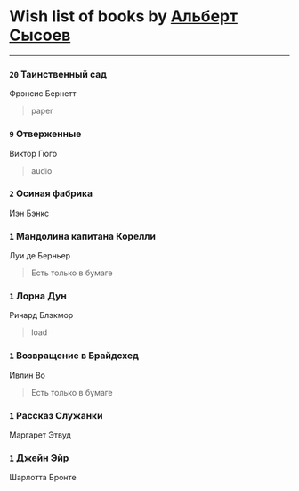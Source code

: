 # Wish list of books by [Альберт Сысоев](http://vk.com/id47446642)
---

### `20` Таинственный сад
Фрэнсис Бернетт
> paper

### `9` Отверженные
Виктор Гюго
> audio

### `2` Осиная фабрика
Иэн Бэнкс

### `1` Мандолина капитана Корелли
Луи де Берньер
> Есть только в бумаге

### `1` Лорна Дун
Ричард Блэкмор
> load

### `1` Возвращение в Брайдсхед
Ивлин Во
> Есть только в бумаге

### `1` Рассказ Служанки
Маргарет Этвуд

### `1` Джейн Эйр
Шарлотта Бронте

